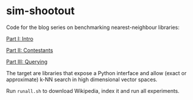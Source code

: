 sim-shootout
============

Code for the blog series on benchmarking nearest-neighbour libraries:

[Part I: Intro](http://radimrehurek.com/2013/11/performance-shootout-of-nearest-neighbours-intro/)

[Part II: Contestants](http://radimrehurek.com/2013/12/performance-shootout-of-nearest-neighbours-contestants/)

[Part III: Querying](http://radimrehurek.com/2014/01/performance-shootout-of-nearest-neighbours-querying/)

The target are libraries that expose a Python interface and allow (exact or approximate) k-NN search in high dimensional vector spaces.

Run `runall.sh` to download Wikipedia, index it and run all experiments.
